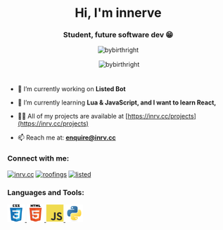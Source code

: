 <h1 align="center">Hi, I'm innerve</h1>
<h3 align="center">Student, future software dev 😁</h3>

<p align="center"> <img src="https://komarev.com/ghpvc/?username=bybirthright&label=Profile%20views&color=0e75b6&style=flat" alt="bybirthright" /> </p>
<p align="center">&nbsp;<img align="center" src="https://github-readme-stats.vercel.app/api?username=bybirthright&show_icons=true&locale=en" alt="bybirthright" /></p>

<h1></h1>

- 🔭 I’m currently working on **Listed Bot**

- 🌱 I’m currently learning **Lua & JavaScript, and I want to learn React,**

- 👨‍💻 All of my projects are available at [https://inrv.cc/projects](https://inrv.cc/projects)

- 📫 Reach me at: **enquire@inrv.cc**

<h3 align="left">Connect with me:</h3>
<p align="left">
<a href="https://instagram.com/inrv.cc" target="blank"><img align="center" src="https://raw.githubusercontent.com/rahuldkjain/github-profile-readme-generator/master/src/images/icons/Social/instagram.svg" alt="inrv.cc" height="30" width="40" /></a>
<a href="https://t.me/roofings/" target="blank"><img align="center" src="https://upload.wikimedia.org/wikipedia/commons/thumb/8/82/Telegram_logo.svg/512px-Telegram_logo.svg.png" alt="roofings" height="30" width="30" /></a>
<a href="https://discord.gg/listed" target="blank"><img align="center" src="https://raw.githubusercontent.com/rahuldkjain/github-profile-readme-generator/master/src/images/icons/Social/discord.svg" alt="listed" height="30" width="40" /></a>
</p>

<h3 align="left">Languages and Tools:</h3>
<p align="left"> <a href="https://www.w3schools.com/css/" target="_blank" rel="noreferrer"> <img src="https://raw.githubusercontent.com/devicons/devicon/master/icons/css3/css3-original-wordmark.svg" alt="css3" width="40" height="40"/> </a> <a href="https://www.w3.org/html/" target="_blank" rel="noreferrer"> <img src="https://raw.githubusercontent.com/devicons/devicon/master/icons/html5/html5-original-wordmark.svg" alt="html5" width="40" height="40"/> </a> <a href="https://developer.mozilla.org/en-US/docs/Web/JavaScript" target="_blank" rel="noreferrer"> <img src="https://raw.githubusercontent.com/devicons/devicon/master/icons/javascript/javascript-original.svg" alt="javascript" width="40" height="40"/> </a> <a href="https://www.python.org" target="_blank" rel="noreferrer"> <img src="https://raw.githubusercontent.com/devicons/devicon/master/icons/python/python-original.svg" alt="python" width="40" height="40"/> </a> </p>
